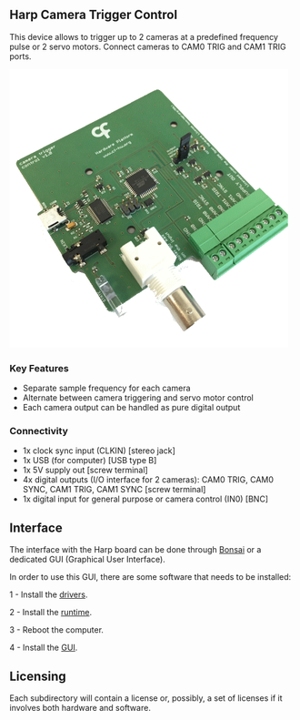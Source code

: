 ## Harp Camera Trigger Control ##

This device allows to trigger up to 2 cameras at a predefined frequency pulse or 2 servo motors. Connect cameras to CAM0 TRIG and CAM1 TRIG ports.

![harpcameratriggercontrol](./docs/assets/pcb.png)

### Key Features ###

* Separate sample frequency for each camera
* Alternate between camera triggering and servo motor control
* Each camera output can be handled as pure digital output


### Connectivity ###

* 1x clock sync input (CLKIN) [stereo jack]
* 1x USB (for computer) [USB type B]
* 1x 5V supply out [screw terminal]
* 4x digital outputs (I/O interface for 2 cameras): CAM0 TRIG, CAM0 SYNC, CAM1 TRIG, CAM1 SYNC [screw terminal]
* 1x digital input for general purpose or camera control (IN0) [BNC]

## Interface ##

The interface with the Harp board can be done through [Bonsai](https://bonsai-rx.org/) or a dedicated GUI (Graphical User Interface).

In order to use this GUI, there are some software that needs to be installed:

1 - Install the [drivers](https://bitbucket.org/fchampalimaud/downloads/downloads/UsbDriver-2.12.26.zip).

2 - Install the [runtime](https://bitbucket.org/fchampalimaud/downloads/downloads/Runtime-1.0.zip).

3 - Reboot the computer.

4 - Install the [GUI](https://bitbucket.org/fchampalimaud/downloads/downloads/Harp%20Camera%20Controller%20v1.0.1.zip).

## Licensing ##

Each subdirectory will contain a license or, possibly, a set of licenses if it involves both hardware and software.
